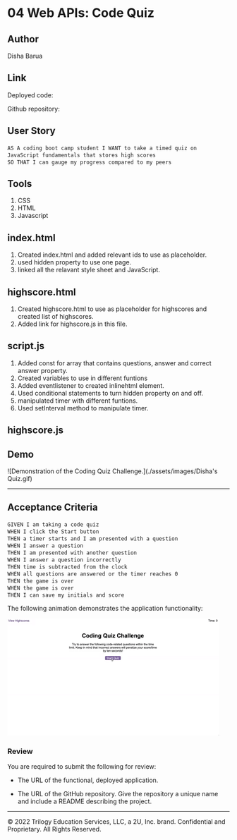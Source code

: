 # 04 Web APIs: Code Quiz
## Author 
Disha Barua 

## Link
Deployed code: 

Github repository: 

## User Story

```
AS A coding boot camp student I WANT to take a timed quiz on JavaScript fundamentals that stores high scores
SO THAT I can gauge my progress compared to my peers
```
## Tools
1. CSS
2. HTML
3. Javascript


## index.html
1. Created index.html and added relevant ids to use as placeholder.
2. used hidden property to use one page.
3. linked all the relavant style sheet and JavaScript.

## highscore.html
1. Created highscore.html to use as placeholder for highscores and created list of highscores.
2. Added link for highscore.js in this file.
## script.js
1. Added const for array that contains questions, answer and correct answer property.
2. Created variables to use in different funtions
3. Added eventlistener to created inlinehtml element.
4. Used conditional statements to turn hidden property on and off.
5. manipulated timer with different funtions.
6. Used setInterval method to manipulate timer.


## highscore.js

## Demo
![Demonstration of the Coding Quiz Challenge.](./assets/images/Disha's Quiz.gif)


-----------------------------------------------------------------------------------------------------------
## Acceptance Criteria

```
GIVEN I am taking a code quiz
WHEN I click the Start button
THEN a timer starts and I am presented with a question
WHEN I answer a question
THEN I am presented with another question
WHEN I answer a question incorrectly
THEN time is subtracted from the clock
WHEN all questions are answered or the timer reaches 0
THEN the game is over
WHEN the game is over
THEN I can save my initials and score
```

The following animation demonstrates the application functionality:

![Demonstration of the Coding Quiz Challenge.](./Assets/04-web-apis-homework-demo.gif)

### Review

You are required to submit the following for review:

* The URL of the functional, deployed application.

* The URL of the GitHub repository. Give the repository a unique name and include a README describing the project.

---
© 2022 Trilogy Education Services, LLC, a 2U, Inc. brand. Confidential and Proprietary. All Rights Reserved.